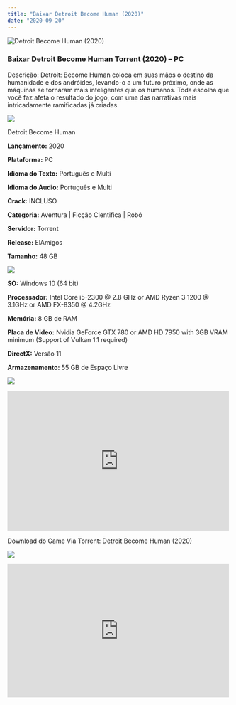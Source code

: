 ```yaml
---
title: "Baixar Detroit Become Human (2020)"
date: "2020-09-20"
---
```


![Detroit Become Human (2020)](https://1.bp.blogspot.com/-b5PQrGq3Dz8/Xu-5DYwRhpI/AAAAAAAAAtc/RwQlHsa6KE0UvyW2pPliNyq2umqRRtv-gCNcBGAsYHQ/s320/poster.jpg "Detroit Become Human (2020)")

### Baixar Detroit Become Human Torrent (2020) – PC

Descrição: Detroit: Become Human coloca em suas mãos o destino da humanidade e dos andróides, levando-o a um futuro próximo, onde as máquinas se tornaram mais inteligentes que os humanos. Toda escolha que você faz afeta o resultado do jogo, com uma das narrativas mais intricadamente ramificadas já criadas.

![](https://1.bp.blogspot.com/-XIAoZor_ewQ/Xt6k8H1cWZI/AAAAAAAAAi0/oGRR_ah4Rf449lfQQZDiX_22jAu7LLnJACPcBGAYYCw/s400/Bot{1e4a638742c4ba6e593ba415a1cdf07bd8fcfe8eb821de52635c6c59191c9881}25C3{1e4a638742c4ba6e593ba415a1cdf07bd8fcfe8eb821de52635c6c59191c9881}25A3o{1e4a638742c4ba6e593ba415a1cdf07bd8fcfe8eb821de52635c6c59191c9881}2Bde{1e4a638742c4ba6e593ba415a1cdf07bd8fcfe8eb821de52635c6c59191c9881}2BInforma{1e4a638742c4ba6e593ba415a1cdf07bd8fcfe8eb821de52635c6c59191c9881}25C3{1e4a638742c4ba6e593ba415a1cdf07bd8fcfe8eb821de52635c6c59191c9881}25A7{1e4a638742c4ba6e593ba415a1cdf07bd8fcfe8eb821de52635c6c59191c9881}25C3{1e4a638742c4ba6e593ba415a1cdf07bd8fcfe8eb821de52635c6c59191c9881}25B5es.jpg)

Detroit Become Human

**Lançamento:** 2020

**Plataforma:** PC

**Idioma do Texto:** Português e Multi

**Idioma do Audio:** Português e Multi

**Crack:** INCLUSO

**Categoria:** Aventura | Ficção Cientifica | Robô

**Servidor:** Torrent

**Release:** ElAmigos

**Tamanho:** 48 GB

![](https://1.bp.blogspot.com/-h4INo_OBwls/Xt6lEEMpxNI/AAAAAAAAAi4/JjyyoRDYOagV83dzmOlHFitCwsklVMs6ACPcBGAYYCw/s400/Bot{1e4a638742c4ba6e593ba415a1cdf07bd8fcfe8eb821de52635c6c59191c9881}25C3{1e4a638742c4ba6e593ba415a1cdf07bd8fcfe8eb821de52635c6c59191c9881}25A3o{1e4a638742c4ba6e593ba415a1cdf07bd8fcfe8eb821de52635c6c59191c9881}2Bde{1e4a638742c4ba6e593ba415a1cdf07bd8fcfe8eb821de52635c6c59191c9881}2BRequisitos.jpg)

**SO:** Windows 10 (64 bit)

**Processador:** Intel Core i5-2300 @ 2.8 GHz or AMD Ryzen 3 1200 @ 3.1GHz or AMD FX-8350 @ 4.2GHz

**Memória:** 8 GB de RAM

**Placa de Video:** Nvidia GeForce GTX 780 or AMD HD 7950 with 3GB VRAM minimum (Support of Vulkan 1.1 required)

**DirectX:** Versão 11

**Armazenamento:** 55 GB de Espaço Livre

![](https://1.bp.blogspot.com/-rcYyVsnA81c/Xt6lZMZ2XiI/AAAAAAAAAjA/1MF2KKFyKSoUtwrodSDJRdpQoMNmnHOhwCPcBGAYYCw/s400/Bot{1e4a638742c4ba6e593ba415a1cdf07bd8fcfe8eb821de52635c6c59191c9881}25C3{1e4a638742c4ba6e593ba415a1cdf07bd8fcfe8eb821de52635c6c59191c9881}25A3o{1e4a638742c4ba6e593ba415a1cdf07bd8fcfe8eb821de52635c6c59191c9881}2Bde{1e4a638742c4ba6e593ba415a1cdf07bd8fcfe8eb821de52635c6c59191c9881}2BTrailer.jpg)

<iframe allow="accelerometer; autoplay; encrypted-media; gyroscope; picture-in-picture" allowfullscreen frameborder="0" height="315" src="https://www.youtube.com/embed/uaqpQiLhOWA" width="500"></iframe>

Download do Game Via Torrent: Detroit Become Human (2020)

[![](https://1.bp.blogspot.com/-Rkir3Cy7E90/XthUbQKV_OI/AAAAAAAAAgU/q6xV1k8mreQnsOAbeImqH6Qi8ahsN2LpACPcBGAYYCw/s1600/Bot{1e4a638742c4ba6e593ba415a1cdf07bd8fcfe8eb821de52635c6c59191c9881}25C3{1e4a638742c4ba6e593ba415a1cdf07bd8fcfe8eb821de52635c6c59191c9881}25A3o{1e4a638742c4ba6e593ba415a1cdf07bd8fcfe8eb821de52635c6c59191c9881}2Bde{1e4a638742c4ba6e593ba415a1cdf07bd8fcfe8eb821de52635c6c59191c9881}2BDownload.jpg)](b39cbfe166dceaade42869fa2e2af9ff13b84579&dn=Detroit+Become+Human+ElAmigos)

<iframe allowfullscreen="allowfullscreen" webkitallowfullscreen="webkitallowfullscreen" mozallowfullscreen="mozallowfullscreen" width="500" height="300" src="https://www.blogger.com/video.g?token=AD6v5dyCfMkDei8NfbPNs--U8uN1kzpiKvWAPbXGY8j4yrll2ESmR-DkVZHBiHF-Uv3o6MWoerPnzcjdg9XTpbth0w" class="b-hbp-video b-uploaded" frameborder="0"></div> </div></x-turndown></iframe>

